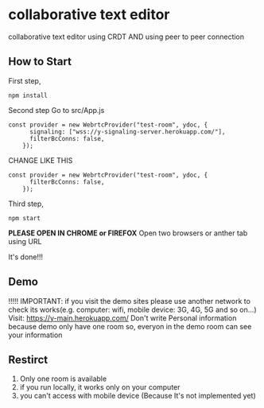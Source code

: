 # collaborative text editor

collaborative text editor using CRDT
AND using peer to peer connection

## How to Start

First step,

```
npm install
```

Second step
Go to src/App.js

```
const provider = new WebrtcProvider("test-room", ydoc, {
      signaling: ["wss://y-signaling-server.herokuapp.com/"],
      filterBcConns: false,
    });
```

CHANGE LIKE THIS

```
const provider = new WebrtcProvider("test-room", ydoc, {
      filterBcConns: false,
    });
```

Third step,

```
npm start
```

**PLEASE OPEN IN CHROME or FIREFOX**
Open two browsers or anther tab using URL

It's done!!!

## Demo
!!!!! IMPORTANT: if you visit the demo sites please use another network to check its works(e.g. computer: wifi, mobile device: 3G, 4G, 5G and so on...) 
Visit: https://y-main.herokuapp.com/
Don't write Personal information because demo only have one room
so, everyon in the demo room can see your information

## Restirct

1. Only one room is available
2. if you run locally, it works only on your computer
3. you can't access with mobile device (Because It's not implemented yet)
